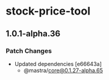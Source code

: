# stock-price-tool

## 1.0.1-alpha.36

### Patch Changes

- Updated dependencies [e66643a]
  - @mastra/core@0.1.27-alpha.65
